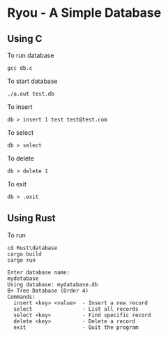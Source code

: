 # Ryou - A Simple Database

## Using C

To run database

```
gcc db.c
```

To start database

```
./a.out test.db
```

To insert

```
db > insert 1 test test@test.com
```

To select

```
db > select
```

To delete

```
db > delete 1
```

To exit

```
db > .exit
```
## Using Rust

To run

```
cd Rust\database
cargo build
cargo run
```

```
Enter database name:
mydatabase
Using database: mydatabase.db
B+ Tree Database (Order 4)
Commands:
  insert <key> <value>  - Insert a new record
  select                - List all records
  select <key>          - Find specific record
  delete <key>          - Delete a record
  exit                  - Quit the program
```
